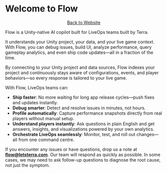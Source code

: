 # Welcome to Flow

<p align="center"><a href="https://flow.letsterra.com" class="button primary">Back to Website</a></p>

Flow is a Unity-native AI copilot built for LiveOps teams built by Terra.

It understands your Unity project, your data, and your live game context. With Flow, you can debug issues, build UI, analyze performance, query gameplay analytics, and even ship code updates—all in a fraction of the time.

By connecting to your Unity project and data sources, Flow indexes your project and continuously stays aware of configurations, events, and player behaviors—so every response is tailored to your live game.



With Flow, LiveOps teams can:

* **Ship faster**: No more waiting for long app release cycles—push fixes and updates instantly.
* **Debug smarter**: Detect and resolve issues in minutes, not hours.
* **Profile automatically**: Capture performance snapshots directly from real players without manual setup.
* **Understand players instantly**: Ask questions in plain English and get answers, insights, and visualizations powered by your own analytics.
* **Orchestrate LiveOps seamlessly**: Monitor, test, and roll out changes—all from one command centre.

If you encounter any issues or have questions,  drop us a note at [**flow@letsterra.com**](mailto:ashwin@letsterra.com). Our team will respond as quickly as possible. In some cases, we may need to ask follow-up questions to diagnose the root cause, not just the symptom.

